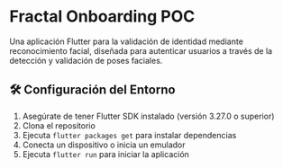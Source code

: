 # Fractal Onboarding POC

Una aplicación Flutter para la validación de identidad mediante reconocimiento facial, diseñada para autenticar usuarios a través de la detección y validación de poses faciales.


## 🛠️ Configuración del Entorno

1. Asegúrate de tener Flutter SDK instalado (versión 3.27.0 o superior)
2. Clona el repositorio
3. Ejecuta `flutter packages get` para instalar dependencias
4. Conecta un dispositivo o inicia un emulador
5. Ejecuta `flutter run` para iniciar la aplicación


